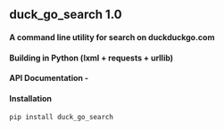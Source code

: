 ## duck_go_search 1.0
#### A command line utility for search on duckduckgo.com
#### Building in Python (lxml + requests + urllib)
#### API Documentation - 

#### Installation ####
```
pip install duck_go_search
```
